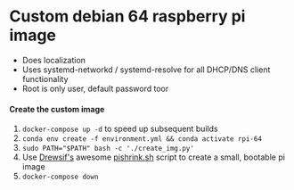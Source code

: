 # Custom debian 64 raspberry pi image
- Does localization
- Uses systemd-networkd / systemd-resolve for all DHCP/DNS client functionality
- Root is only user, default password toor


#### Create the custom image
1. `docker-compose up -d` to speed up subsequent builds
2. `conda env create -f environment.yml && conda activate rpi-64`
3. `sudo PATH="$PATH" bash -c './create_img.py'`
4. Use [Drewsif's](https://github.com/Drewsif) awesome [pishrink.sh](https://github.com/Drewsif/PiShrink) script to create a small, bootable pi image
5. `docker-compose down`
